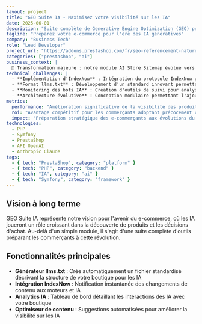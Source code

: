 ```yaml
---
layout: project
title: "GEO Suite IA - Maximisez votre visibilité sur les IA"
date: 2025-06-01
description: "Suite complète de Generative Engine Optimization (GEO) permettant aux e-commerçants de maximiser leur visibilité sur les LLM (ChatGPT, Gemini, Perplexity)."
tagline: "Préparez votre e-commerce pour l'ère des IA génératives"
company: "Business Tech"
role: "Lead Developer"
project_url: "https://addons.prestashop.com/fr/seo-referencement-naturel/31771-geo-suite-ai-visibilite-boutique-ia.html"
categories: ["prestashop", "ai"]
business_context: |
  🚀 Transformation majeure : notre module AI Store Sitemap évolue vers une suite complète de Generative Engine Optimization (GEO). Cette première pierre permet aux e-commerçants de maximiser leur visibilité sur les LLM (ChatGPT, Gemini, Perplexity). Et ce n'est que le début : nouvelles features en développement et roadmap ambitieuse pour préparer le e-commerce de demain. L'avenir appartient à ceux qui anticipent. 💡
technical_challenges: |
  - **Implémentation d'IndexNow** : Intégration du protocole IndexNow pour accélérer l'indexation des contenus par les moteurs de recherche et les IA.
  - **Format llms.txt** : Développement d'un standard innovant permettant aux IA de comprendre la structure et le contenu d'une boutique e-commerce.
  - **Monitoring des bots IA** : Création d'outils de suivi pour analyser comment les IA parcourent et interprètent les sites e-commerce.
  - **Architecture évolutive** : Conception modulaire permettant l'ajout de fonctionnalités futures pour s'adapter aux évolutions rapides des IA génératives.
metrics:
  performance: "Amélioration significative de la visibilité des produits dans les résultats des IA conversationnelles"
  roi: "Avantage compétitif pour les commerçants adoptant précocement cette technologie"
  impact: "Préparation stratégique des e-commerçants aux évolutions du commerce par IA"
technologies:
  - PHP
  - Symfony
  - PrestaShop
  - API OpenAI
  - Anthropic Claude
tags:
  - { tech: "PrestaShop", category: "platform" }
  - { tech: "PHP", category: "backend" }
  - { tech: "IA", category: "ai" }
  - { tech: "Symfony", category: "framework" }
---
```


## Vision à long terme

GEO Suite IA représente notre vision pour l'avenir du e-commerce, où les IA joueront un rôle croissant dans la découverte de produits et les décisions d'achat. Au-delà d'un simple module, il s'agit d'une suite complète d'outils préparant les commerçants à cette révolution.

## Fonctionnalités principales

- **Générateur llms.txt** : Crée automatiquement un fichier standardisé décrivant la structure de votre boutique pour les IA
- **Intégration IndexNow** : Notification instantanée des changements de contenu aux moteurs et IA
- **Analytics IA** : Tableau de bord détaillant les interactions des IA avec votre boutique
- **Optimiseur de contenu** : Suggestions automatisées pour améliorer la visibilité sur les IA 